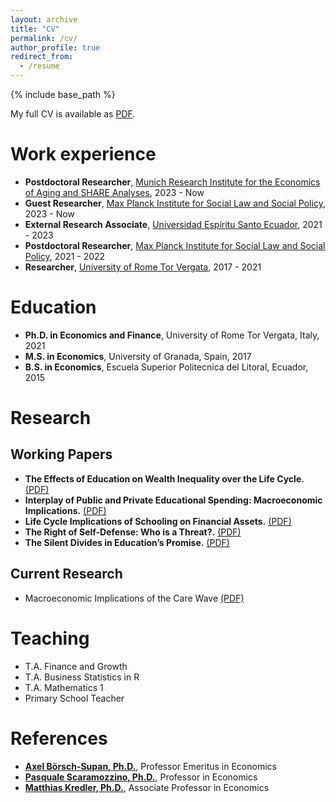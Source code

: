 ```yaml
---
layout: archive
title: "CV"
permalink: /cv/
author_profile: true
redirect_from:
  - /resume
---
```


{% include base_path %}

My full CV is available as [PDF](http://fernandoloaizae.github.io/files/CV_Loaiza_new.pdf).

Work experience
======
* **Postdoctoral Researcher**, [Munich Research Institute for the Economics of Aging and SHARE Analyses](https://mea-share.eu), 2023 - Now
* **Guest Researcher**, [Max Planck Institute for Social Law and Social Policy](https://www.mpisoc.mpg.de/en/), 2023 - Now
* **External Research Associate**, [Universidad Espíritu Santo Ecuador](https://uees.edu.ec/), 2021 - 2023
* **Postdoctoral Researcher**, [Max Planck Institute for Social Law and Social Policy](https://www.mpisoc.mpg.de/en/), 2021 - 2022
* **Researcher**, [University of Rome Tor Vergata](https://economia.uniroma2.it/en/def), 2017 - 2021

Education
======
* **Ph.D. in Economics and Finance**, University of Rome Tor Vergata, Italy, 2021
* **M.S. in Economics**, University of Granada, Spain, 2017
* **B.S. in Economics**, Escuela Superior Politecnica del Litoral, Ecuador, 2015

Research
======

## Working Papers
* **The Effects of Education on Wealth Inequality over the Life Cycle.** [(PDF)](https://fernandoloaizae.github.io/files/Loaiza_JMP23.pdf)
* **Interplay of Public and Private Educational Spending: Macroeconomic Implications.** [(PDF)](https://papers.ssrn.com/sol3/papers.cfm?abstract_id=4350825)
* **Life Cycle Implications of Schooling on Financial Assets.** [(PDF)](https://papers.ssrn.com/sol3/papers.cfm?abstract_id=4723278)
* **The Right of Self-Defense: Who is a Threat?.** [(PDF)](https://papers.ssrn.com/sol3/papers.cfm?abstract_id=4342111)
* **The Silent Divides in Education’s Promise.** [(PDF)](https://papers.ssrn.com/sol3/papers.cfm?abstract_id=4852176)

## Current Research
* Macroeconomic Implications of the Care Wave [(PDF)](https://fernandoloaizae.github.io/files/WP6_Deliverable.pdf)

<!--
  <ul>{% for post in site.publications %}
    {% include archive-single-cv.html %}
  {% endfor %}</ul>
-->

Teaching
======
* T.A. Finance and Growth
* T.A. Business Statistics in R
* T.A. Mathematics 1
* Primary School Teacher

<!--
  <ul>{% for post in site.teaching %}
    {% include archive-single-cv.html %}
  {% endfor %}</ul>
-->
  
References
======
* **[Axel Börsch-Supan, Ph.D.](https://www.mpg.de/1040232/sozialrecht-sozialpolitik-boersch-supan)**, Professor Emeritus in Economics
* **[Pasquale Scaramozzino, Ph.D.](https://economia.uniroma2.it/faculty/229/scaramozzino-pasquale)**, Professor in Economics
* **[Matthias Kredler, Ph.D.](https://economics.uc3m.es/personal/matthias-kredler/)**, Associate Professor in Economics


